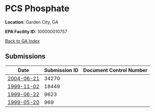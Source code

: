 # PCS Phosphate

**Location:** Garden City, GA

**EPA Facility ID:** 100000010757

[Back to GA Index](../../index.md)

## Submissions

| Date | Submission ID | Document Control Number |
|------|--------------|-------------------------|
| [2004-06-21](submissions/34270.md) | 34270 |  |
| [1999-11-02](submissions/18449.md) | 18449 |  |
| [1999-06-22](submissions/9623.md) | 9623 |  |
| [1999-05-20](submissions/969.md) | 969 |  |
